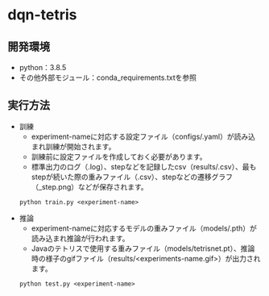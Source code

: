 # dqn-tetris

## 開発環境
- python：3.8.5
- その他外部モジュール：conda_requirements.txtを参照

## 実行方法
- 訓練
    - experiment-nameに対応する設定ファイル（configs/<experiment-name>.yaml）が読み込まれ訓練が開始されます。<br>
    - 訓練前に設定ファイルを作成しておく必要があります。<br>
    - 標準出力のログ（<experiment-name>.log）、stepなどを記録したcsv（results/<experiment-name>.csv）、最もstepが続いた際の重みファイル（<experiment-name>.csv）、stepなどの遷移グラフ（<experiment-name>_step.png）などが保存されます。
    ```
    python train.py <experiment-name>
    ```
- 推論
    - experiment-nameに対応するモデルの重みファイル（models/<experiment-name>.pth）が読み込まれ推論が行われます。<br>
    - Javaのテトリスで使用する重みファイル（models/tetrisnet.pt）、推論時の様子のgifファイル（results/<experiments-name.gif>）が出力されます。
    ```
    python test.py <experiment-name>
    ```

